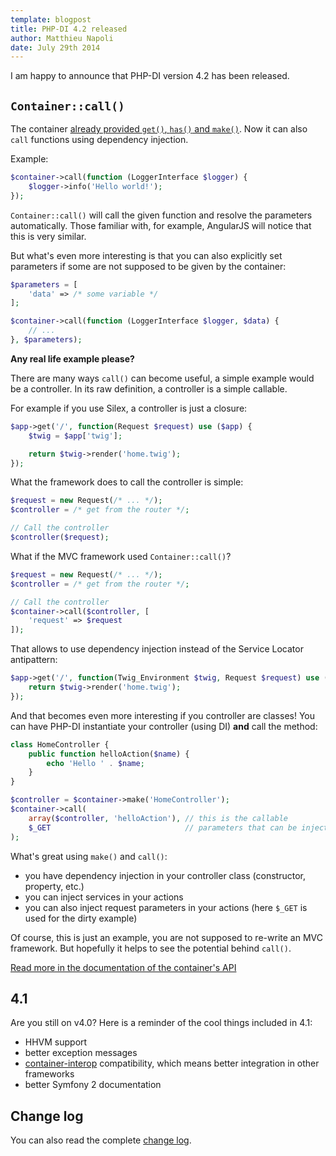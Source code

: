 ```yaml
---
template: blogpost
title: PHP-DI 4.2 released
author: Matthieu Napoli
date: July 29th 2014
---
```


I am happy to announce that PHP-DI version 4.2 has been released.


## `Container::call()`

The container [already provided `get()`, `has()` and `make()`](../doc/container.md).
Now it can also `call` functions using dependency injection.

Example:

```php
$container->call(function (LoggerInterface $logger) {
    $logger->info('Hello world!');
});
```

`Container::call()` will call the given function and resolve the parameters automatically.
Those familiar with, for example, AngularJS will notice that this is very similar.

But what's even more interesting is that you can also explicitly set parameters if some are not supposed to be given
by the container:

```php
$parameters = [
    'data' => /* some variable */
];

$container->call(function (LoggerInterface $logger, $data) {
    // ...
}, $parameters);
```

**Any real life example please?**

There are many ways `call()` can become useful, a simple example would be a controller.
In its raw definition, a controller is a simple callable.

For example if you use Silex, a controller is just a closure:

```php
$app->get('/', function(Request $request) use ($app) {
    $twig = $app['twig'];

    return $twig->render('home.twig');
});
```

What the framework does to call the controller is simple:

```php
$request = new Request(/* ... */);
$controller = /* get from the router */;

// Call the controller
$controller($request);
```

What if the MVC framework used `Container::call()`?

```php
$request = new Request(/* ... */);
$controller = /* get from the router */;

// Call the controller
$container->call($controller, [
    'request' => $request
]);
```

That allows to use dependency injection instead of the Service Locator antipattern:

```php
$app->get('/', function(Twig_Environment $twig, Request $request) use ($app) {
    return $twig->render('home.twig');
});
```

And that becomes even more interesting if you controller are classes!
You can have PHP-DI instantiate your controller (using DI) **and** call the method:

```php
class HomeController {
    public function helloAction($name) {
        echo 'Hello ' . $name;
    }
}

$controller = $container->make('HomeController');
$container->call(
    array($controller, 'helloAction'), // this is the callable
    $_GET                              // parameters that can be injected
);
```

What's great using `make()` and `call()`:

- you have dependency injection in your controller class (constructor, property, etc.)
- you can inject services in your actions
- you can also inject request parameters in your actions (here `$_GET` is used for the dirty example)

Of course, this is just an example, you are not supposed to re-write an MVC framework.
But hopefully it helps to see the potential behind `call()`.

[Read more in the documentation of the container's API](../doc/container.md)


## 4.1

Are you still on v4.0? Here is a reminder of the cool things included in 4.1:

- HHVM support
- better exception messages
- [container-interop](https://github.com/container-interop/container-interop) compatibility, which means better
integration in other frameworks
- better Symfony 2 documentation


## Change log

You can also read the complete [change log](../change-log.md).
